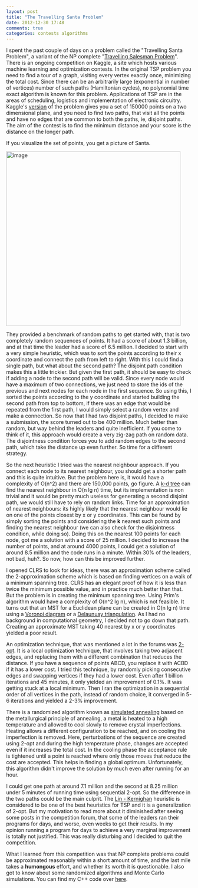 ```yaml
---
layout: post
title: "The Travelling Santa Problem"
date: 2012-12-30 17:48
comments: true
categories: contests algorithms
---
```


I spent the past couple of days on a problem called the "Travelling Santa Problem", a variant of the NP complete "[Travelling Salesman Problem][1]". There is an ongoing competition on Kaggle, a site which hosts various machine learning and optimization contests. In the original TSP problem you need to find a tour of a graph, visiting every vertex exactly once, minimizing the total cost. Since there can be an arbitrarily large (exponential in number of vertices) number of such paths (Hamiltonian cycles), no polynomial time exact algorithm is known for this problem. Applications of TSP are in the areas of scheduling, logistics and implementation of electronic circuitry. Kaggle's [version][2] of the problem gives you a set of 150000 points on a two dimensional plane, and you need to find two paths, that visit all the points and have no edges that are common to both the paths, ie, disjoint paths. The aim of the contest is to find the minimum distance and your score is the distance on the longer path.

If you visualize the set of points, you get a picture of Santa.

<img alt="image" height="474" src="https://kaggle2.blob.core.windows.net/competitions/kaggle/3294/media/santa.png" width="473" />

They provided a benchmark of random paths to get started with, that is two completely random sequences of points. It had a score of about 1.3 billion, and at that time the leader had a score of 6.5 million. I decided to start with a very simple heuristic, which was to sort the points according to their x coordinate and connect the path from left to right. With this I could find a single path, but what about the second path? The disjoint path condition makes this a little trickier. But given the first path, it should be easy to check if adding a node to the second path will be valid. Since every node would have a maximum of two connections, we just need to store the ids of the previous and next nodes for each node in the first sequence. So using this, I sorted the points according to the y coordinate and started building the second path from top to bottom, if there was an edge that would be repeated from the first path, I would simply select a random vertex and make a connection. So now that I had two disjoint paths, I decided to make a submission, the score turned out to be 400 million. Much better than random, but way behind the leaders and quite inefficient. If you come to think of it, this approach would create a very zig-zag path on random data. The disjointness condition forces you to add random edges to the second path, which take the distance up even further. So time for a different strategy.

So the next heuristic I tried was the nearest neighbour approach. If you connect each node to its nearest neighbour, you should get a shorter path and this is quite intuitive. But the problem here is, it would have a complexity of O(n^2) and there are 150,000 points, go figure. A [k-d tree][3] can find the nearest neighbour in O(n lg n) time, but its implementation is non trivial and it would be pretty much useless for generating a second disjoint path, we would still have to rely on random links. Time for an approximation of nearest neighbours: its highly likely that the nearest neighbour would lie on one of the points closest by x or y coordinates. This can be found by simply sorting the points and considering the **k** nearest such points and finding the nearest neighbour (we can also check for the disjointness condition, while doing so). Doing this on the nearest 100 points for each node, got me a solution with a score of 25 million. I decided to increase the number of points, and at around 4000 points, I could get a solution of around 8.5 million and the code runs in a minute. Within 30% of the leaders, not bad, huh?. So now, how can this be improved further.

I opened CLRS to look for ideas, there was an approximation scheme called the 2-approximation scheme which is based on finding vertices on a walk of a minimum spanning tree. CLRS has an elegant proof of how it is less than twice the minimum possible value, and in practice much better than that. But the problem is in creating the minimum spanning tree. Using Prim's algorithm would have a complexity of O(n^2 lg n), which is not feasible. It turns out that an MST for a Euclidean plane can be created in O(n lg n) time using a [Voronoi diagram][4] or a [Delaunuay triangulation][5]. As I had no background in computational geometry, I decided not to go down that path. Creating an approximate MST taking 40 nearest by x or y coordinates yielded a poor result.

An optimization technique, that was mentioned a lot in the forums was [2-opt][6]. It is a local optimization technique, that involves taking two adjacent edges, and replacing them with a different combination that reduces the distance. If you have a sequence of points ABCD, you replace it with ACBD if it has a lower cost. I tried this technique, by randomly picking consecutive edges and swapping vertices if they had a lower cost. Even after 1 billion iterations and 45 minutes, it only yielded an improvement of 0.1%. It was getting stuck at a local minimum. Then I ran the optimization in a sequential order of all vertices in the path, instead of random choice, it converged in 5-6 iterations and yielded a 2-3% improvement. 

There is a randomized algorithm known as [simulated annealing][7] based on the metallurgical principle of annealing, a metal is heated to a high temperature and allowed to cool slowly to remove crystal imperfections. Heating allows a different configuration to be reached, and on cooling the imperfection is removed. Here, perturbations of the sequence are created using 2-opt and during the high temperature phase, changes are accepted even if it increases the total cost. In the cooling phase the acceptance rule is tightened until a point is reached where only those moves that reduce the cost are accepted. This helps in finding a global optimum. Unfortunately, this algorithm didn't improve the solution by much even after running for an hour.

I could get one path at around 7.1 million and the second at 8.25 million under 5 minutes of running time using sequential 2-opt. So the difference in the two paths could be the main culprit. The [Lin - Kernighan][8] heuristic is considered to be one of the best heuristics for TSP and it is a generalization of 2-opt. But my motivation to read more about it diminished after seeing some posts in the competition forum, that some of the leaders ran their programs for days, and worse, even weeks to get their results. In my opinion running a program for days to achieve a very marginal improvement is totally not justified. This was really disturbing and I decided to quit the competition.

What I learned from this competition was that NP complete problems could be approximated reasonably within a short amount of time, and the last mile takes a **humongous** effort, and whether its worth it is questionable. I also got to know about some randomized algorithms and Monte Carlo simulations. You can find my C++ code over [here][9].

 [1]: en.wikipedia.org/wiki/Travelling_salesman_problem
 [2]: http://www.kaggle.com/c/traveling-santa-problem
 [3]: en.wikipedia.org/wiki/K-d_tree
 [4]: en.wikipedia.org/wiki/Voronoi_diagram
 [5]: en.wikipedia.org/wiki/Delaunay_triangulation
 [6]: http://en.wikipedia.org/wiki/2-opt
 [7]: en.wikipedia.org/wiki/Simulated_annealing
 [8]: http://www.research.att.com/~dsj/papers/TSPchapter.pdf
 [9]: https://github.com/vivekn/tsp-heuristics